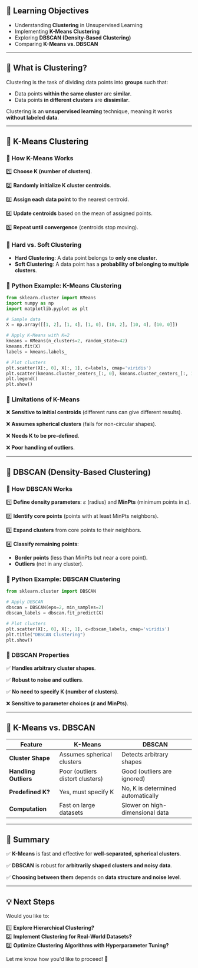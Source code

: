 ## 🔹 Learning Objectives
- Understanding **Clustering** in Unsupervised Learning
- Implementing **K-Means Clustering**
- Exploring **DBSCAN (Density-Based Clustering)**
- Comparing **K-Means vs. DBSCAN**

---

## 🔹 What is Clustering?

Clustering is the task of dividing data points into **groups** such that:

- Data points **within the same cluster** are **similar**.
- Data points **in different clusters** are **dissimilar**.

Clustering is an **unsupervised learning** technique, meaning it works **without labeled data**.

---

## 🔹 K-Means Clustering
### 📌 How K-Means Works

1️⃣ **Choose K (number of clusters)**.

2️⃣ **Randomly initialize K cluster centroids**.

3️⃣ **Assign each data point** to the nearest centroid.

4️⃣ **Update centroids** based on the mean of assigned points.

5️⃣ **Repeat until convergence** (centroids stop moving).

### 📌 Hard vs. Soft Clustering
- **Hard Clustering**: A data point belongs to **only one cluster**.
- **Soft Clustering**: A data point has a **probability of belonging to multiple clusters**.

### 📌 Python Example: K-Means Clustering
```python
from sklearn.cluster import KMeans
import numpy as np
import matplotlib.pyplot as plt

# Sample data
X = np.array([[1, 2], [1, 4], [1, 0], [10, 2], [10, 4], [10, 0]])

# Apply K-Means with K=2
kmeans = KMeans(n_clusters=2, random_state=42)
kmeans.fit(X)
labels = kmeans.labels_

# Plot clusters
plt.scatter(X[:, 0], X[:, 1], c=labels, cmap='viridis')
plt.scatter(kmeans.cluster_centers_[:, 0], kmeans.cluster_centers_[:, 1], marker='x', color='red', label='Centroids')
plt.legend()
plt.show()
```

### 📌 Limitations of K-Means

❌ **Sensitive to initial centroids** (different runs can give different results).

❌ **Assumes spherical clusters** (fails for non-circular shapes).

❌ **Needs K to be pre-defined**.

❌ **Poor handling of outliers**.

---

## 🔹 DBSCAN (Density-Based Clustering)
### 📌 How DBSCAN Works

1️⃣ **Define density parameters**: $\varepsilon$ (radius) and **MinPts** (minimum points in $\varepsilon$).

2️⃣ **Identify core points** (points with at least MinPts neighbors).

3️⃣ **Expand clusters** from core points to their neighbors.

4️⃣ **Classify remaining points**:

   - **Border points** (less than MinPts but near a core point).
   - **Outliers** (not in any cluster).

### 📌 Python Example: DBSCAN Clustering
```python
from sklearn.cluster import DBSCAN

# Apply DBSCAN
dbscan = DBSCAN(eps=2, min_samples=2)
dbscan_labels = dbscan.fit_predict(X)

# Plot clusters
plt.scatter(X[:, 0], X[:, 1], c=dbscan_labels, cmap='viridis')
plt.title("DBSCAN Clustering")
plt.show()
```

### 📌 DBSCAN Properties

✅ **Handles arbitrary cluster shapes**.

✅ **Robust to noise and outliers**.

✅ **No need to specify K (number of clusters)**.

❌ **Sensitive to parameter choices $( \varepsilon$ and MinPts)**.

---

## 🔹 K-Means vs. DBSCAN

| Feature          | K-Means                         | DBSCAN                        |
|-----------------|--------------------------------|------------------------------|
| **Cluster Shape** | Assumes spherical clusters   | Detects arbitrary shapes     |
| **Handling Outliers** | Poor (outliers distort clusters) | Good (outliers are ignored) |
| **Predefined K?** | Yes, must specify K          | No, K is determined automatically |
| **Computation** | Fast on large datasets | Slower on high-dimensional data |

---

## 🔹 Summary

✅ **K-Means** is fast and effective for **well-separated, spherical clusters**.

✅ **DBSCAN** is robust for **arbitrarily shaped clusters and noisy data**.

✅ **Choosing between them** depends on **data structure and noise level**.

---

## 💡 Next Steps

Would you like to:

1️⃣ **Explore Hierarchical Clustering?**  
2️⃣ **Implement Clustering for Real-World Datasets?**  
3️⃣ **Optimize Clustering Algorithms with Hyperparameter Tuning?**  

Let me know how you'd like to proceed! 🚀